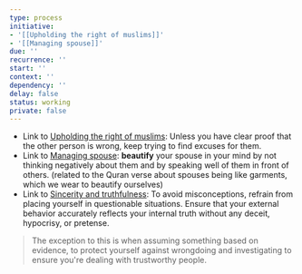 ```yaml
---
type: process
initiative:
- '[[Upholding the right of muslims]]'
- '[[Managing spouse]]'
due: ''
recurrence: ''
start: ''
context: ''
dependency: ''
delay: false
status: working
private: false
---
```


* Link to [Upholding the right of muslims](docs/sidebar1/Initiatives/worship/Upholding%20the%20right%20of%20muslims.md): Unless you have clear proof that the other person is wrong, keep trying to find excuses for them.
* Link to [Managing spouse](docs/sidebar1/Initiatives/worship/Managing%20spouse.md): **beautify** your spouse in your mind by not thinking negatively about them and by speaking well of them in front of others. (related to the Quran verse about spouses being like garments, which we wear to beautify ourselves)
* Link to [Sincerity and truthfulness](docs/sidebar1/Initiatives/good%20traits/Sincerity%20and%20truthfulness.md): To avoid misconceptions, refrain from placing yourself in questionable situations. Ensure that your external behavior accurately reflects your internal truth without any deceit, hypocrisy, or pretense.

> The exception to this is when assuming something based on evidence, to protect yourself against wrongdoing and investigating to ensure you're dealing with trustworthy people.
